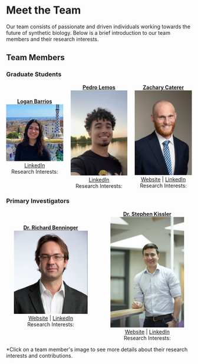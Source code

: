 # Meet the Team

Our team consists of passionate and driven individuals working towards the future of synthetic biology. Below is a brief introduction to our team members and their research interests.

## Team Members

### Graduate Students

<link rel="stylesheet" type="text/css" href="../_static/assets/css/main.css">

<div style="display: flex; justify-content: space-around; align-items: center; gap: 20px;">

  <div style="text-align: center; width: 200px;">
    <a href="logan.html">
      <strong>Logan Barrios</strong><br>
      <img class="team-member" src="../_static/assets/loganbarrios.png" alt="Logan Barrios">
    </a>
    <br>
    <a href="https://www.linkedin.com/in/logan-barrios-a7b141191/">LinkedIn</a><br>
    Research Interests:
  </div>


  <div style="text-align: center; width: 200px;">
  <a href='pedro.html' >
      <strong>Pedro Lemos</strong><br>
      <img class="team-member" src="../_static/assets/lemosheadshot.png" alt="Pedro Lemos"> 
    </a>
    <a href="https://www.linkedin.com/in/pedro-albuquerque-lemos/">LinkedIn</a><br>
    Research Interests:
  </div>

  <div style="text-align: center; width: 200px;">
  <a href="zac.html" >
    <strong>Zachary Caterer</strong><br>
      <img class="team-member" src="../_static/assets/Zach%20Caterer-DSC_0722.jpg" alt="Zachary Caterer">
    </a>
    <a href="http://caterer-z-t.github.io">Website</a> | <a href="https://www.linkedin.com/in/zacharytcaterer/">LinkedIn</a><br>
    Research Interests:
  </div>

</div>

### Primary Investigators

<div style="display: flex; justify-content: space-around; align-items: center; gap: 20px;">

  <div style="text-align: center; width: 200px;">
  <a href="richard.html" >
    <strong>Dr. Richard Benninger</strong><br>
      <img class="team-member" src="../_static/assets/benninger-001_2.jpg" alt="Richard Benninger"> 
    </a>
    <a href="https://www.benningerlab.com/">Website</a> | <a href="https://www.linkedin.com/in/richard-benninger-451a083/">LinkedIn</a><br>
    Research Interests:
  </div>

  <div style="text-align: center; width: 200px;">
  <a href="stephen.html" >
    <strong>Dr. Stephen Kissler</strong><br>
      <img class="team-member" src="../_static/assets/headshot_hsph_2.jpg" alt="Stephen Kissler"> 
    </a>
    <a href="https://kisslerlab.github.io/people/StephenKissler/">Website</a> | <a href="https://www.linkedin.com/in/stephen-kissler-1704a4182/">LinkedIn</a><br>
    Research Interests:
  </div>

</div>

*Click on a team member's image to see more details about their research interests and contributions.

<style>
@import url('../_static/assets/css/main.css');
</style>